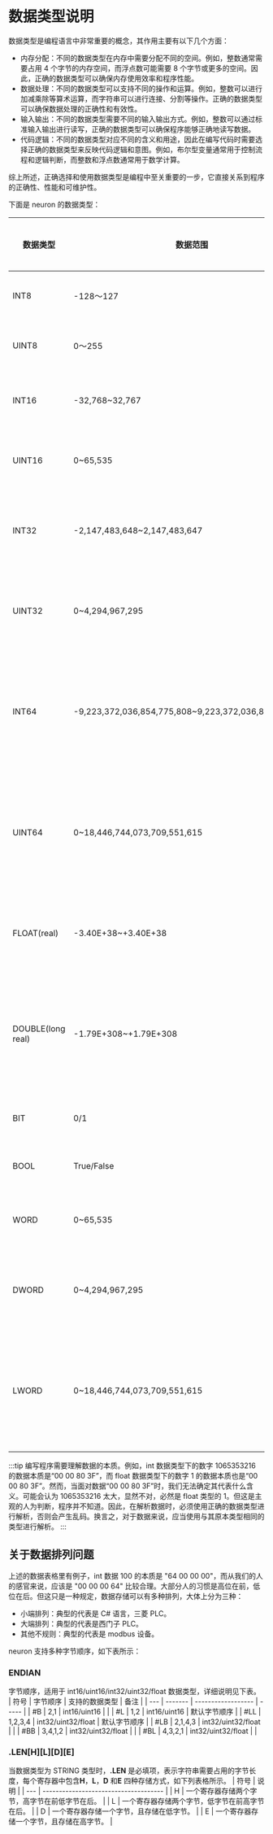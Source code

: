 # 数据类型说明

数据类型是编程语言中非常重要的概念，其作用主要有以下几个方面：

* 内存分配：不同的数据类型在内存中需要分配不同的空间。例如，整数通常需要占用 4 个字节的内存空间，而浮点数可能需要 8 个字节或更多的空间。因此，正确的数据类型可以确保内存使用效率和程序性能。
* 数据处理：不同的数据类型可以支持不同的操作和运算。例如，整数可以进行加减乘除等算术运算，而字符串可以进行连接、分割等操作。正确的数据类型可以确保数据处理的正确性和有效性。
* 输入输出：不同的数据类型需要不同的输入输出方式。例如，整数可以通过标准输入输出进行读写，正确的数据类型可以确保程序能够正确地读写数据。
* 代码逻辑：不同的数据类型对应不同的含义和用途，因此在编写代码时需要选择正确的数据类型来反映代码逻辑和意图。例如，布尔型变量通常用于控制流程和逻辑判断，而整数和浮点数通常用于数学计算。

综上所述，正确选择和使用数据类型是编程中至关重要的一步，它直接关系到程序的正确性、性能和可维护性。</br>

下面是 neuron 的数据类型：

|数据类型|数据范围|占用字节|数据示例|
|----|----|----|----|
|INT8|-128～127|1|比如 100，就是[0x64]|
|UINT8|0～255|1|比如 100，就是[0x64]|
|INT16|-32,768~32,767|2|比如 100，就是[0x64][0x00]|
|UINT16|0~65,535|2|比如 100，就是[0x64][0x00]|
|INT32|-2,147,483,648~2,147,483,647|4|比如 100，就是[0x64][0x00][0x00][0x00]|
|UINT32|0~4,294,967,295|4|比如 100，就是[0x64][0x00][0x00][0x00]|
|INT64|-9,223,372,036,854,775,808~9,223,372,036,854,775,807|8|比如 100，就是[0x64][0x00][0x00][0x00][0x00][0x00][0x00][0x00]|
|UINT64|0~18,446,744,073,709,551,615|8|比如 100，就是[0x64][0x00][0x00][0x00][0x00][0x00][0x00][0x00]|
|FLOAT(real)|-3.40E+38~+3.40E+38|4|比如 100，就是[0x00][0x00][0xC8][0x42]|
|DOUBLE(long real)|-1.79E+308~+1.79E+308|8|比如 100，就是[0x00][0x00][0x00][0x00][0x00][0x00][0x59][0x40]|
|BIT|0/1|1 个位|0x11 的第 0 位，为 1|
|BOOL|True/False|1 个位|0x11 的第 0 位，为 True|
|WORD|0~65,535|2|比如 100，就是[0x64][0x00]|
|DWORD|0~4,294,967,295|4|比如 100，就是[0x64][0x00][0x00][0x00]|
|LWORD|0~18,446,744,073,709,551,615|8|比如 100，就是[0x64][0x00][0x00][0x00][0x00][0x00][0x00][0x00]|

:::tip
编写程序需要理解数据的本质。例如，int 数据类型下的数字 1065353216 的数据本质是“00 00 80 3F”，而 float 数据类型下的数字 1 的数据本质也是“00 00 80 3F”。然而，当面对数据“00 00 80 3F”时，我们无法确定其代表什么含义。可能会认为 1065353216 太大，显然不对，必然是 float 类型的 1。但这是主观的人为判断，程序并不知道。因此，在解析数据时，必须使用正确的数据类型进行解析，否则会产生乱码。换言之，对于数据来说，应当使用与其原本类型相同的类型进行解析。
:::

## 关于数据排列问题

上述的数据表格里有例子，int 数据 100 的本质是 "64 00 00 00"，而从我们的人的感官来说，应该是 "00 00 00 64" 比较合理。大部分人的习惯是高位在前，低位在后。但这只是一种规定，数据存储可以有多种排列，大体上分为三种：

* 小端排列：典型的代表是 C# 语言，三菱 PLC。
* 大端排列：典型的代表是西门子 PLC。
* 其他不规则：典型的代表是 modbus 设备。

neuron 支持多种字节顺序，如下表所示：

### ENDIAN

字节顺序，适用于 int16/uint16/int32/uint32/float 数据类型，详细说明见下表。
| 符号 | 字节顺序 | 支持的数据类型        | 备注 |
| --- | ------- | ------------------ | ----- |
| #B  | 2,1     | int16/uint16       |       |
| #L  | 1,2     | int16/uint16       | 默认字节顺序 |
| #LL | 1,2,3,4 | int32/uint32/float | 默认字节顺序 |
| #LB | 2,1,4,3 | int32/uint32/float | |
| #BB | 3,4,1,2 | int32/uint32/float | |
| #BL | 4,3,2,1 | int32/uint32/float | |

### .LEN\[H]\[L]\[D]\[E]

当数据类型为 STRING 类型时，**.LEN** 是必填项，表示字符串需要占用的字节长度，每个寄存器中包含**H**，**L**，**D** 和**E** 四种存储方式，如下列表格所示。
| 符号 | 说明                                  |
| --- | ------------------------------------- |
| H   | 一个寄存器存储两个字节，高字节在前低字节在后。 |
| L   | 一个寄存器存储两个字节，低字节在前高字节在后。 |
| D   | 一个寄存器存储一个字节，且存储在低字节。      |
| E   | 一个寄存器存储一个字节，且存储在高字节。      |

